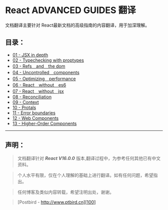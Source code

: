 # React ADVANCED GUIDES 翻译

文档翻译主要针对 React最新文档的高级指南的内容翻译，用于加深理解。

## 目录：

- [01 - JSX in depth][1]
- [02 - Typechecking with proptypes][2]
- [03 - Refs　and　the dom][3]
- [04 - Uncontrolled　components][4]
- [05 - Optimizing　performance][5]
- [06 - React　without　es6][6]
- [07 - React　without　jsx][7]
- [08 - Reconciliation][8]
- [09 - Context][9]
- [10 - Protals][10]
- [11 - Error boundaries][11]
- [12 - Web Components][12]
- [13 - Higher-Order Components][13]
---- 

## 声明：

> 文档翻译针对 ***React V16.0.0*** 版本,翻译过程中，为参考任何其他已有中文资料。

> 个人水平有限，仅在个人理解的基础上进行翻译。如有任何问题，希望指出。

> 任何博客及类似内容转载，希望注明出处，谢谢。

> [Postbird - http://www.ptbird.cn][100]

[100]: http://www.ptbird.cn
[1]: ./01-jsx-in-depth.md
[2]: ./02-typechecking-with-proptypes.md
[3]: ./03-refs-and-the-dom.md
[4]: ./04-uncontrolled-components.md
[5]: ./05-optimizing-performance.md
[6]: ./06-react-without-es6.md
[7]: ./07-react-without-jsx.md
[8]: ./08-reconciliation.md
[9]: ./09-context.md
[10]: ./10-protals.md
[11]: ./11-error-boundaries.md
[12]: ./12-web-components.md
[13]: ./13-higher-order-components.md
